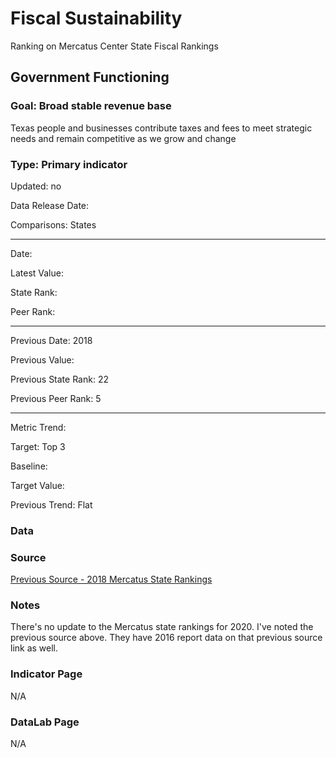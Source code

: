 # Fiscal Sustainability

Ranking on Mercatus Center State Fiscal Rankings

## Government Functioning

### Goal: Broad stable revenue base

Texas people and businesses contribute taxes and fees to meet strategic needs and remain competitive as we grow and change

### Type: Primary indicator

Updated: no

Data Release Date: 

Comparisons: States

----

Date: 

Latest Value:  

State Rank: 

Peer Rank: 


----

Previous Date: 2018

Previous Value: 

Previous State Rank: 22

Previous Peer Rank: 5


----
Metric Trend: 

Target: Top 3

Baseline: 

Target Value: 

Previous Trend: Flat



<!--### Value

| Year      |  Value      | Rank        | Previous Year | Previous Value | Previous Rank | Trend | 
| ----------- | ----------- | ----------- | ----------- | ----------- | ----------- | -----------|
|       |           |            |         |            |        |        | 



-->
### Data

### Source

[Previous Source - 2018 Mercatus State Rankings](https://www.mercatus.org/publications/urban-economics/state-fiscal-rankings)

### Notes

There's no update to the Mercatus state rankings for 2020. I've noted the previous source above. They have 2016 report data on that previous source link as well. 


### Indicator Page

N/A


### DataLab Page

N/A
